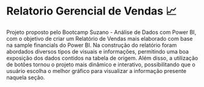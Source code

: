 # Relatorio Gerencial de Vendas 📈

Projeto proposto pelo Bootcamp Suzano - Análise de Dados com Power BI, com o objetivo de criar um Relatório de Vendas mais elaborado com base na sample financials do Power BI. Na construção do relatório foram abordados diversos tipos de visuais e informações, permitindo uma boa exposição dos dados contidos na tabela de origem. Além disso, a utilização de botões tornou o projeto mais dinâmico e interativo, possibilitando que o usuário escolha o melhor gráfico para visualizar a informação presente naquela seção.
